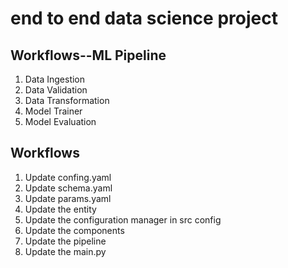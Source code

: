 # end to end data science project

## Workflows--ML Pipeline
1. Data Ingestion
2. Data Validation
3. Data Transformation
4. Model Trainer
5. Model Evaluation 


## Workflows
1. Update confing.yaml
2. Update schema.yaml
3. Update params.yaml
4. Update the entity
5. Update the configuration manager in src config
6. Update the components
7. Update the pipeline
8. Update the main.py
